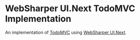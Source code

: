# WebSharper UI.Next TodoMVC Implementation

An implementation of [TodoMVC](http://www.todomvc.com/) using [WebSharper UI.Next](http://intellifactory.github.io/websharper.ui.next).


